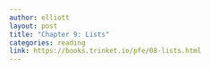 ```yaml
---
author: elliott
layout: post
title: "Chapter 9: Lists"
categories: reading
link: https://books.trinket.io/pfe/08-lists.html
---
```

